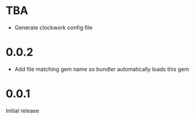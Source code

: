 # TBA

- Generate clockwork config file

# 0.0.2

- Add file matching gem name so bundler automatically loads this gem

# 0.0.1

Initial release
